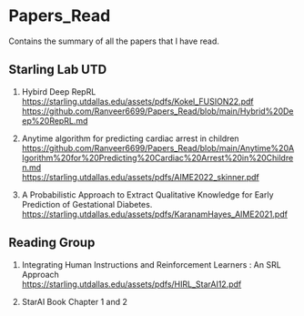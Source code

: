 # Papers_Read
Contains the summary of all the papers that I have read.

## Starling Lab UTD
1. Hybird Deep RepRL <br>
https://starling.utdallas.edu/assets/pdfs/Kokel_FUSION22.pdf <br>
https://github.com/Ranveer6699/Papers_Read/blob/main/Hybrid%20Deep%20RepRL.md

2. Anytime algorithm for predicting cardiac arrest in children <br>
https://github.com/Ranveer6699/Papers_Read/blob/main/Anytime%20Algorithm%20for%20Predicting%20Cardiac%20Arrest%20in%20Children.md <br>
https://starling.utdallas.edu/assets/pdfs/AIME2022_skinner.pdf

3. A Probabilistic Approach to Extract Qualitative Knowledge for Early Prediction of Gestational Diabetes. <br>
https://starling.utdallas.edu/assets/pdfs/KaranamHayes_AIME2021.pdf

## Reading Group
1. Integrating Human Instructions and Reinforcement Learners : An
SRL Approach <br>
https://starling.utdallas.edu/assets/pdfs/HIRL_StarAI12.pdf

3. StarAI Book 
Chapter 1 and 2


